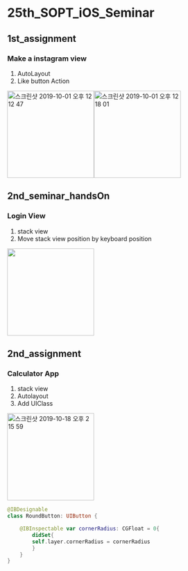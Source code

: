 # 25th_SOPT_iOS_Seminar

## 1st_assignment
### Make a instagram view
1. AutoLayout
2. Like button Action 

<img width="200" alt="스크린샷 2019-10-01 오후 12 12 47" src="https://user-images.githubusercontent.com/31615715/65931582-40a5e100-e445-11e9-9878-c351e6d73373.png"><img width="200" alt="스크린샷 2019-10-01 오후 12 18 01" src="https://user-images.githubusercontent.com/31615715/65931647-8e224e00-e445-11e9-911d-3b8a72976b27.png">

## 2nd_seminar_handsOn
### Login View
1. stack view
2. Move stack view position by keyboard position

<img width=200 src="https://user-images.githubusercontent.com/31615715/66793448-597bbf80-ef38-11e9-9029-dc1074d2b3a7.gif">

## 2nd_assignment
### Calculator App
1. stack view
2. Autolayout
3. Add UIClass

<img width="200" alt="스크린샷 2019-10-18 오후 2 15 59" src="https://user-images.githubusercontent.com/31615715/67067674-2a708280-f1b2-11e9-8a5f-34beb837f009.png">

```swift
@IBDesignable
class RoundButton: UIButton {

    @IBInspectable var cornerRadius: CGFloat = 0{
        didSet{
        self.layer.cornerRadius = cornerRadius
        }
    }
}
```
